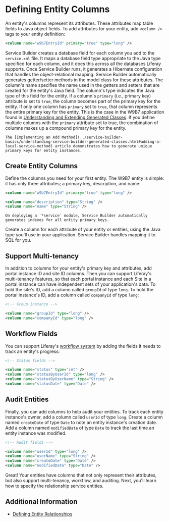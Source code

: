 # Defining Entity Columns

An entity's columns represent its attributes. These attributes map table fields to Java object fields. To add attributes for your entity, add `<column />` tags to your entity definition:

```xml
<column name="w9b7EntryId" primary="true" type="long" />
```

Service Builder creates a database field for each column you add to the `service.xml` file. It maps a database field type appropriate to the Java type specified for each column, and it does this across all the databases Liferay supports. Once Service Builder runs, it generates a Hibernate configuration that handles the object-relational mapping. Service Builder automatically generates getter/setter methods in the model class for these attributes. The column's name specifies the name used in the getters and setters that are created for the entity's Java field. The column's type indicates the Java type of this field for the entity. If a column's `primary` (i.e., primary key) attribute is set to `true`, the column becomes part of the primary key for the entity. If only one column has `primary` set to `true`, that column represents the entire primary key for the entity. This is the case in the W9B7 application found in [Understanding and Extending Generated Classes](../service-builder-basics/understanding-service-builder-generated-classes.md). If you define multiple columns with the `primary` attribute set to true, the combination of columns makes up a compound primary key for the entity.

```{note}
The [Implementing an Add Method](../service-builder-basics/understanding-service-builder-generated-classes.html#adding-a-local-service-method) article demonstrates how to generate unique primary keys for entity instances.
```

## Create Entity Columns

Define the columns you need for your first entity. The W9B7 entity is simple: it has only three attributes; a primary key, description, and name:

```xml
<column name="w9b7EntryId" primary="true" type="long" />

<column name="description" type="String" />
<column name="name" type="String" />
```

```{note} 
On deploying a `*service` module, Service Builder automatically generates indexes for all entity primary keys.
``` 

Create a column for each attribute of your entity or entities, using the Java type you'll use in your application. Service Builder handles mapping it to SQL for you. 

## Support Multi-tenancy

In addition to columns for your entity's primary key and attributes, add portal instance ID and site ID columns. Then you can support Liferay's multi-tenancy features, so that each portal instance and each Site in a portal instance can have independent sets of your application's data. To hold the site's ID, add a column called `groupId` of type `long`. To hold the portal instance's ID, add a column called `companyId` of type `long`: 

```xml
<!-- Group instance -->

<column name="groupId" type="long" />
<column name="companyId" type="long" />
```

## Workflow Fields

You can support Liferay's [workflow system](https://learn.liferay.com/dxp/latest/en/process-automation/workflow/introduction-to-workflow.md) by adding the fields it needs to track an entity's progress: 

```xml
<!-- Status fields -->

<column name="status" type="int" />
<column name="statusByUserId" type="long" />
<column name="statusByUserName" type="String" />
<column name="statusDate" type="Date" />
```

## Audit Entities

Finally, you can add columns to help audit your entities. To track each entity instance's owner, add a column called `userId` of type `long`. Create a column named `createDate` of type `Date` to note an entity instance's creation date. Add a column named `modifiedDate` of type `Date` to track the last time an entity instance was modified.

```xml
<!-- Audit fields -->

<column name="userId" type="long" />
<column name="userName" type="String" />
<column name="createDate" type="Date" />
<column name="modifiedDate" type="Date" />
```

Great! Your entities have columns that not only represent their attributes, but also support multi-tenancy, workflow, and auditing. Next, you'll learn how to specify the relationship service entities.

## Additional Information

* [Defining Entity Relationships](./defining-entity-relationships.md)